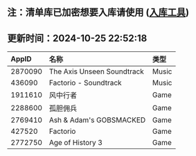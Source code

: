 ## 注：清单库已加密想要入库请使用 ([入库工具](https://github.com/BlankTMing/ManifestAutoUpdate/releases))

## 更新时间：2024-10-25 22:52:18
| AppID | 名称 | 类型  |
| :-------------------- | :----------------------------- | :----------- |
| 2870090 | The Axis Unseen Soundtrack| Music |
| 436090 | Factorio - Soundtrack| Music |
| 1911610 | 风中行者| Game |
| 2288600 | 孤胆佣兵| Game |
| 2769410 | Ash & Adam's GOBSMACKED| Game |
| 427520 | Factorio| Game |
| 2772750 | Age of History 3| Game |
